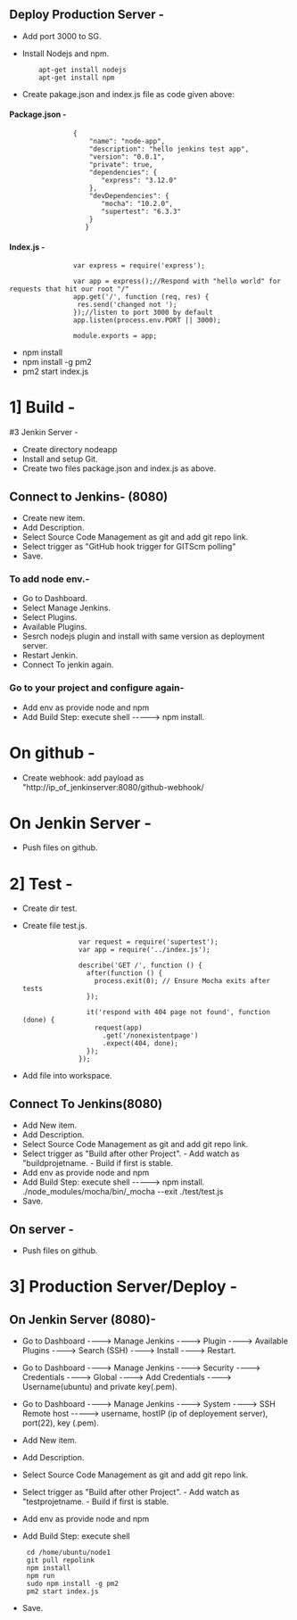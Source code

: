
## Deploy Production Server - 
- Add port 3000 to SG.
- Install Nodejs and npm.

          apt-get install nodejs
          apt-get install npm



- Create pakage.json and index.js file as code given above:
  
#### Package.json -


                    {
                        "name": "node-app",
                        "description": "hello jenkins test app",
                        "version": "0.0.1",
                        "private": true,
                        "dependencies": {
                           "express": "3.12.0"
                        },
                        "devDependencies": {
                           "mocha": "10.2.0",
                           "supertest": "6.3.3"
                        }
                       } 





#### Index.js -

                    var express = require('express');
                     
                    var app = express();//Respond with "hello world" for requests that hit our root "/"
                    app.get('/', function (req, res) {
                     res.send('changed not ');
                    });//listen to port 3000 by default
                    app.listen(process.env.PORT || 3000);
                     
                    module.exports = app;
                     

- npm install
- npm install -g pm2
- pm2 start index.js


# 1] Build -
#3 Jenkin Server -
- Create directory nodeapp
- Install and setup Git.
- Create two files package.json and index.js as above.

## Connect to Jenkins- (8080)
- Create new item.
- Add Description.
- Select Source Code Management as git and add git repo link.
- Select trigger as "GitHub hook trigger for GITScm polling"
- Save.



### To add node env.-
- Go to Dashboard.
- Select Manage Jenkins.
- Select Plugins.
- Available Plugins.
- Sesrch nodejs plugin and install with same version as deployment server.
- Restart Jenkin.
- Connect To jenkin again.

### Go to your project and configure again-
- Add env as provide node and npm
- Add Build Step: execute shell -----> npm install.


# On github -
- Create webhook:
        add payload as "http://ip_of_jenkinserver:8080/github-webhook/


# On Jenkin Server -
- Push files on github.


# 2] Test -
- Create dir test.
- Create file test.js.



                    var request = require('supertest');
                    var app = require('../index.js');
                    
                    describe('GET /', function () {
                      after(function () {
                        process.exit(0); // Ensure Mocha exits after tests
                      });
                    
                      it('respond with 404 page not found', function (done) {
                        request(app)
                          .get('/nonexistentpage')
                          .expect(404, done);
                      });
                    });
                    



- Add file into workspace.

## Connect To Jenkins(8080)
- Add New item.
- Add Description.
- Select Source Code Management as git and add git repo link.
- Select trigger as "Build after other Project".
          - Add watch as "buildprojetname.
          - Build if first is stable.
-  Add env as provide node and npm
- Add Build Step: execute shell -----> npm install.   ./node_modules/mocha/bin/_mocha --exit ./test/test.js
- Save.

## On server -
- Push files on github.

# 3] Production Server/Deploy -
## On Jenkin Server (8080)-
- Go to Dashboard ----> Manage Jenkins ----> Plugin ----> Available Plugins ----> Search (SSH) ----> Install ----> Restart.
- Go to Dashboard ----> Manage Jenkins ----> Security ----> Credentials ----> Global ----> Add Credentials ----> Username(ubuntu) and private key(.pem).
- Go to Dashboard ----> Manage Jenkins ----> System ----> SSH Remote host -----> username, hostIP (ip of deployement server), port(22), key (.pem).


- Add New item.
- Add Description.
- Select Source Code Management as git and add git repo link.
- Select trigger as "Build after other Project".
          - Add watch as "testprojetname.
          - Build if first is stable.
-  Add env as provide node and npm
- Add Build Step: execute shell


       cd /home/ubuntu/node1
       git pull repolink
       npm install
       npm run
       sudo npm install -g pm2
       pm2 start index.js

  
- Save.















